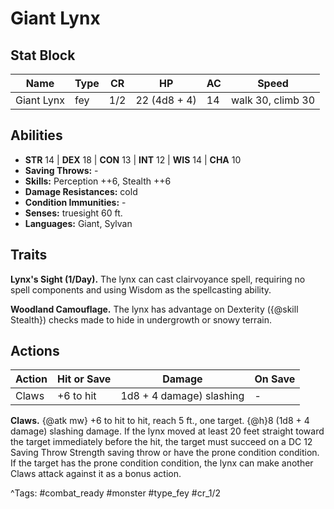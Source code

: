 # Giant Lynx

## Stat Block

| Name | Type | CR | HP | AC | Speed |
|------|------|----|----|----|-------|
| Giant Lynx | fey | 1/2 | 22 (4d8 + 4) | 14 | walk 30, climb 30 |

## Abilities

- **STR** 14 | **DEX** 18 | **CON** 13 | **INT** 12 | **WIS** 14 | **CHA** 10
- **Saving Throws:** -  
- **Skills:** Perception ++6, Stealth ++6  
- **Damage Resistances:** cold  
- **Condition Immunities:** -  
- **Senses:** truesight 60 ft.  
- **Languages:** Giant, Sylvan

## Traits

**Lynx's Sight (1/Day).** The lynx can cast clairvoyance spell, requiring no spell components and using Wisdom as the spellcasting ability.

**Woodland Camouflage.** The lynx has advantage on Dexterity ({@skill Stealth}) checks made to hide in undergrowth or snowy terrain.


## Actions

| Action | Hit or Save | Damage | On Save |
|--------|--------------|--------|----------|
| Claws | +6 to hit | 1d8 + 4 damage) slashing | - |

**Claws.** {@atk mw} +6 to hit to hit, reach 5 ft., one target. {@h}8 (1d8 + 4 damage) slashing damage. If the lynx moved at least 20 feet straight toward the target immediately before the hit, the target must succeed on a DC 12 Saving Throw Strength saving throw or have the prone condition condition. If the target has the prone condition condition, the lynx can make another Claws attack against it as a bonus action.


^Tags: #combat_ready #monster #type_fey #cr_1/2
